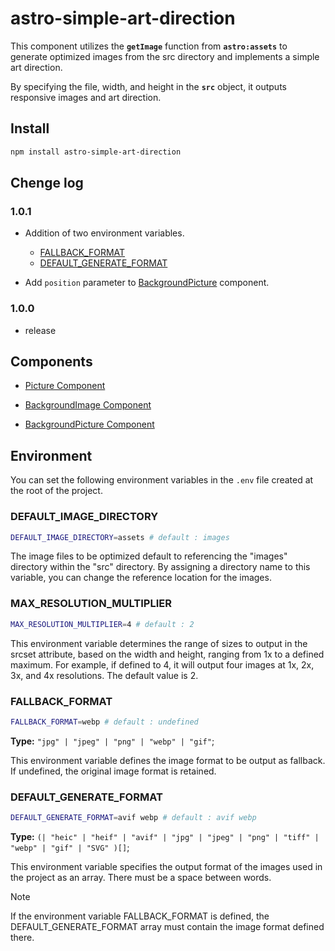 # **astro-simple-art-direction**

This component utilizes the **`getImage`** function from **`astro:assets`** to generate optimized images from the src directory and implements a simple art direction.

By specifying the file, width, and height in the **`src`** object, it outputs responsive images and art direction.

## Install

```bash
npm install astro-simple-art-direction
```

## Chenge log

### 1.0.1

- Addition of two environment variables.

  - [FALLBACK_FORMAT](#FALLBACK_FORMAT) 
  - [DEFAULT_GENERATE_FORMAT](#DEFAULT_GENERATE_FORMAT)

- Add `position` parameter to [BackgroundPicture](/component-BackgroundPicture.md) component.

### 1.0.0

- release

## Components

- [Picture Component](/component-Picture.md)

- [BackgroundImage Component](/component-BackgroundImage.md)

- [BackgroundPicture Component](/component-BackgroundPicture.md)

## Environment

You can set the following environment variables in the `.env` file created at the root of the project.

### DEFAULT_IMAGE_DIRECTORY

```bash
DEFAULT_IMAGE_DIRECTORY=assets # default : images
```

The image files to be optimized default to referencing the "images" directory within the "src" directory.
By assigning a directory name to this variable, you can change the reference location for the images.

### MAX_RESOLUTION_MULTIPLIER

```bash
MAX_RESOLUTION_MULTIPLIER=4 # default : 2
```

This environment variable determines the range of sizes to output in the srcset attribute, based on the width and height, ranging from 1x to a defined maximum.
For example, if defined to 4, it will output four images at 1x, 2x, 3x, and 4x resolutions. The default value is 2.

### FALLBACK_FORMAT

```bash
FALLBACK_FORMAT=webp # default : undefined
```

**Type:** `"jpg" | "jpeg" | "png" | "webp" | "gif"`;

This environment variable defines the image format to be output as fallback. If undefined, the original image format is retained.

### DEFAULT_GENERATE_FORMAT

```bash
DEFAULT_GENERATE_FORMAT=avif webp # default : avif webp
```

**Type:** `(| "heic" | "heif" | "avif" | "jpg" | "jpeg" | "png" | "tiff" | "webp" | "gif" | "SVG" )[]`;

This environment variable specifies the output format of the images used in the project as an array. There must be a space between words.

> [!NOTE]
> If the environment variable FALLBACK_FORMAT is defined, the DEFAULT_GENERATE_FORMAT array must contain the image format defined there.

